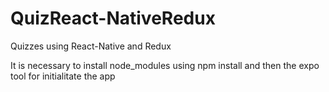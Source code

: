 # QuizReact-NativeRedux
Quizzes using React-Native and Redux

It is necessary to install node_modules using npm install and then the expo tool for initialitate the app
